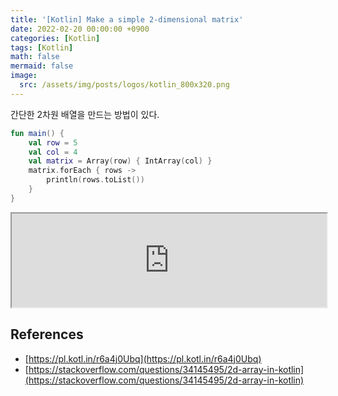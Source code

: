 ```yaml
---
title: '[Kotlin] Make a simple 2-dimensional matrix'
date: 2022-02-20 00:00:00 +0900
categories: [Kotlin]
tags: [Kotlin]
math: false
mermaid: false
image:
  src: /assets/img/posts/logos/kotlin_800x320.png
---
```


간단한 2차원 배열을 만드는 방법이 있다.

```kotlin
fun main() {
    val row = 5
    val col = 4
    val matrix = Array(row) { IntArray(col) }
    matrix.forEach { rows ->
    	println(rows.toList())
    }
}
```

<iframe width="100%" src="https://pl.kotl.in/n9rMHPfFB?theme=darcula"></iframe>

## References

- [https://pl.kotl.in/r6a4j0Ubq](https://pl.kotl.in/r6a4j0Ubq)
- [https://stackoverflow.com/questions/34145495/2d-array-in-kotlin](https://stackoverflow.com/questions/34145495/2d-array-in-kotlin)
